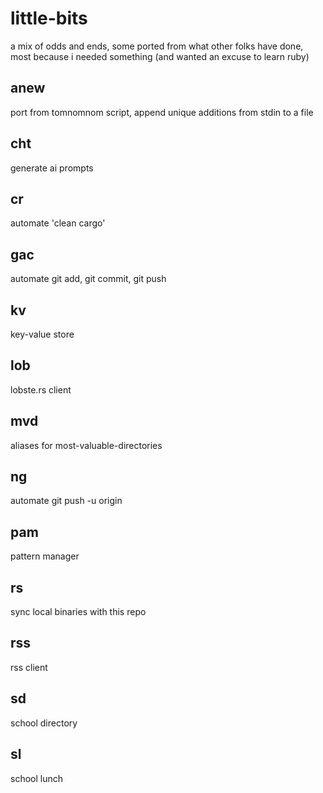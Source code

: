 # little-bits
a mix of odds and ends, some ported from what other folks have done, most because i needed something (and wanted an excuse to learn ruby)

## anew
port from tomnomnom script, append unique additions from stdin to a file

## cht
generate ai prompts

## cr
automate 'clean cargo'

## gac
automate git add, git commit, git push

## kv
key-value store

## lob
lobste.rs client

## mvd
aliases for most-valuable-directories

## ng
automate git push -u origin <branch-name>

## pam
pattern manager

## rs
sync local binaries with this repo

## rss
rss client

## sd
school directory

## sl
school lunch

